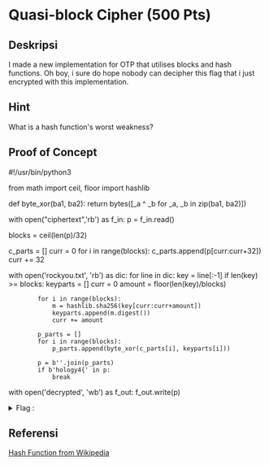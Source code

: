 # Quasi-block Cipher (500 Pts)

## Deskripsi

I made a new implementation for OTP that utilises blocks and hash functions. Oh boy, i sure do hope nobody can decipher this flag that i just encrypted with this implementation.

## Hint

What is a hash function's worst weakness?


## Proof of Concept

#!/usr/bin/python3

from math import ceil, floor
import hashlib

def byte_xor(ba1, ba2):
    return bytes([_a ^ _b for _a, _b in zip(ba1, ba2)])

with open("ciphertext",'rb') as f_in:
    p = f_in.read()

blocks = ceil(len(p)/32)

c_parts = []
curr = 0
for i in range(blocks):
    c_parts.append(p[curr:curr+32])
    curr += 32

with open('rockyou.txt', 'rb') as dic:
    for line in dic:
        key = line[:-1]
        if len(key) >= blocks:
            keyparts = []
            curr = 0
            amount = floor(len(key)/blocks)

            for i in range(blocks):
                m = hashlib.sha256(key[curr:curr+amount])
                keyparts.append(m.digest())
                curr += amount

            p_parts = []
            for i in range(blocks):
                p_parts.append(byte_xor(c_parts[i], keyparts[i]))

            p = b''.join(p_parts)
            if b'hology4{' in p:
                break

with open('decrypted', 'wb') as f_out:
    f_out.write(p)

<details>
<summary>Flag : </summary>
hology4{whAt_da_dict1oNary_do1n}
</details>

## Referensi

[Hash Function from Wikipedia](https://en.wikipedia.org/wiki/Hash_function)
